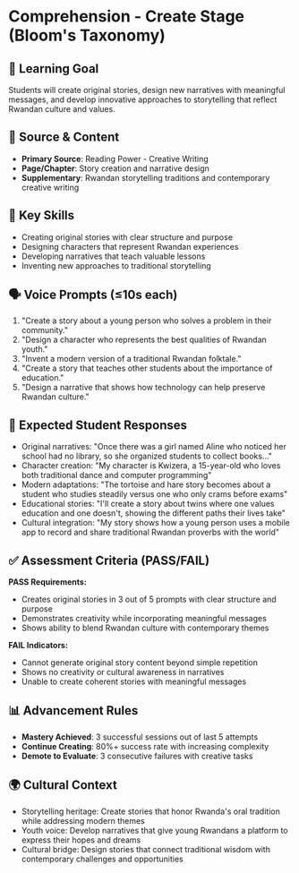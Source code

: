 # Comprehension - Create Stage (Bloom's Taxonomy)

## 🎯 Learning Goal
Students will create original stories, design new narratives with meaningful messages, and develop innovative approaches to storytelling that reflect Rwandan culture and values.

## 📖 Source & Content
- **Primary Source**: Reading Power - Creative Writing
- **Page/Chapter**: Story creation and narrative design
- **Supplementary**: Rwandan storytelling traditions and contemporary creative writing

## 🧩 Key Skills
- Creating original stories with clear structure and purpose
- Designing characters that represent Rwandan experiences
- Developing narratives that teach valuable lessons
- Inventing new approaches to traditional storytelling

## 🗣️ Voice Prompts (≤10s each)
1. "Create a story about a young person who solves a problem in their community."
2. "Design a character who represents the best qualities of Rwandan youth."
3. "Invent a modern version of a traditional Rwandan folktale."
4. "Create a story that teaches other students about the importance of education."
5. "Design a narrative that shows how technology can help preserve Rwandan culture."

## 🎤 Expected Student Responses
- Original narratives: "Once there was a girl named Aline who noticed her school had no library, so she organized students to collect books..."
- Character creation: "My character is Kwizera, a 15-year-old who loves both traditional dance and computer programming"
- Modern adaptations: "The tortoise and hare story becomes about a student who studies steadily versus one who only crams before exams"
- Educational stories: "I'll create a story about twins where one values education and one doesn't, showing the different paths their lives take"
- Cultural integration: "My story shows how a young person uses a mobile app to record and share traditional Rwandan proverbs with the world"

## ✅ Assessment Criteria (PASS/FAIL)
**PASS Requirements:**
- Creates original stories in 3 out of 5 prompts with clear structure and purpose
- Demonstrates creativity while incorporating meaningful messages
- Shows ability to blend Rwandan culture with contemporary themes

**FAIL Indicators:**
- Cannot generate original story content beyond simple repetition
- Shows no creativity or cultural awareness in narratives
- Unable to create coherent stories with meaningful messages

## 📊 Advancement Rules
- **Mastery Achieved**: 3 successful sessions out of last 5 attempts
- **Continue Creating**: 80%+ success rate with increasing complexity
- **Demote to Evaluate**: 3 consecutive failures with creative tasks

## 🌍 Cultural Context
- Storytelling heritage: Create stories that honor Rwanda's oral tradition while addressing modern themes
- Youth voice: Develop narratives that give young Rwandans a platform to express their hopes and dreams
- Cultural bridge: Design stories that connect traditional wisdom with contemporary challenges and opportunities
